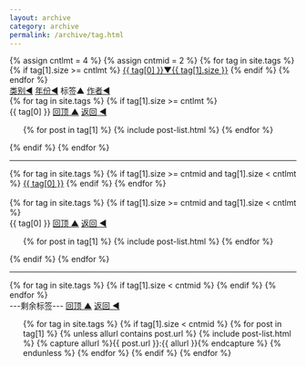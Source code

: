 ```yaml
---
layout: archive
category: archive
permalink: /archive/tag.html
---
```


<div class="tiles">
    <div>
    {% assign cntlmt = 4 %}
    {% assign cntmid = 2 %}
    {% for tag in site.tags %} 
        {% if tag[1].size >= cntlmt %}
            <a href="#{{ tag[0] }}" class="btn-success"> {{ tag[0] }}▼{{ tag[1].size }}</a> 
        {% endif %}
    {% endfor %}
    </div>
    <div>
        <a href="/archive/category.html" class="btn-inverse">类别◄</a>
        <a href="/archive/year.html" class="btn-inverse">年份◄</a>
        <span class="btn">标签▲</span>
        <a href="/archive/author.html" class="btn-inverse">作者◄</a>
    </div>
    {% for tag in site.tags %} 
    {% if tag[1].size >= cntlmt %}
    <div>
        <a name="{{ tag[0] }}" class="btn-success">{{ tag[0] }}</a>
        <a href="javascript:scroll(0,0)"  class="btn-inverse">回顶 ▲</a>
        <a href="javascript:history.back()"  class="btn-inverse">返回 ◄</a>
    </div>
    <ol class="archive-list" reversed>
        {% for post in tag[1] %} 
            {% include post-list.html %}
        {% endfor %}
    </ol>
    {% endif %}
    {% endfor %}
    <hr />
    <div>
    {% for tag in site.tags %} 
        {% if tag[1].size >= cntmid and tag[1].size < cntlmt %}
            <a href="#{{ tag[0] }}" class="btn-success"> {{ tag[0] }}</a> 
        {% endif %}
    {% endfor %}
    </div>
    <br />
    {% for tag in site.tags %} 
    {% if tag[1].size >= cntmid  and tag[1].size < cntlmt %}
    <div>
        <a name="{{ tag[0] }}" class="btn-success">{{ tag[0] }}</a>
        <a href="javascript:scroll(0,0)"  class="btn-inverse">回顶 ▲</a>
        <a href="javascript:history.back()"  class="btn-inverse">返回 ◄</a>
    </div>
    <ol class="archive-list" reversed>
        {% for post in tag[1] %} 
            {% include post-list.html %}
        {% endfor %}
    </ol>
    {% endif %}
    {% endfor %}
    <hr />
    {% for tag in site.tags %} 
        {% if tag[1].size < cntmid %}
        <a name="{{ tag[0] }}"></a>
        {% endif %}
    {% endfor %}
    <div>
        <a name="" class="btn-success">---剩余标签---</a>
        <a href="javascript:scroll(0,0)"  class="btn-inverse">回顶 ▲</a>
        <a href="javascript:history.back()"  class="btn-inverse">返回 ◄</a>
    </div>
    <ol class="archive-list" reversed>
    {% for tag in site.tags %} 
    {% if tag[1].size < cntmid %}
        {% for post in tag[1] %}
            {% unless allurl contains post.url %}
            {% include post-list.html %}
            {% capture allurl %}{{ post.url }}:{{ allurl }}{% endcapture %}
            {% endunless %}
        {% endfor %}
    {% endif %}
    {% endfor %}
    </ol>
</div>

